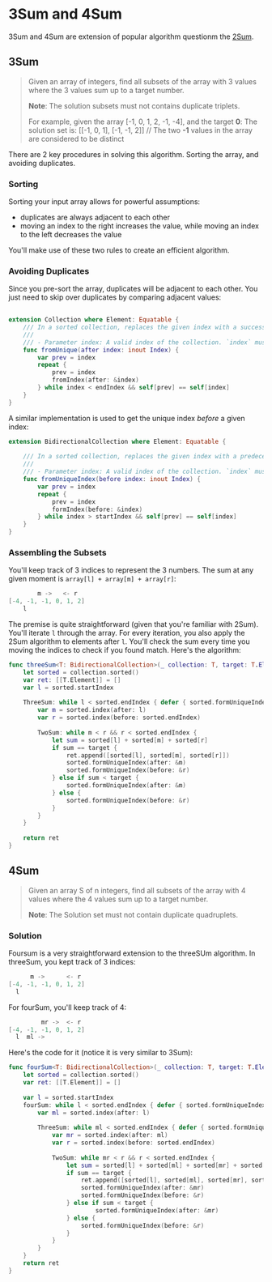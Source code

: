 # 3Sum and 4Sum

3Sum and 4Sum are extension of popular algorithm questionm the [2Sum][5].


## 3Sum

>Given an array of integers, find all subsets of the array with 3 values where the 3 values sum up to a target number.
>
> **Note**: The solution subsets must not contains duplicate triplets. 
>
> For example, given the array [-1, 0, 1, 2, -1, -4], and the target **0**:
> The solution set is: [[-1, 0, 1], [-1, -1, 2]] // The two **-1** values in the array are considered to be distinct

There are 2 key procedures in solving this algorithm. Sorting the array, and avoiding duplicates.

### Sorting

Sorting your input array allows for powerful assumptions:

* duplicates are always adjacent to each other
* moving an index to the right increases the value, while moving an index to the left decreases the value

You'll make use of these two rules to create an efficient algorithm.

### Avoiding Duplicates

Since you pre-sort the array, duplicates will be adjacent to each other. You just need to skip over duplicates by comparing adjacent values:

```swift
    
extension Collection where Element: Equatable {
    /// In a sorted collection, replaces the given index with a successor mapping to a unique element. 
    ///
    /// - Parameter index: A valid index of the collection. `index` must be less than `endIndex`
    func fromUnique(after index: inout Index) {
        var prev = index 
        repeat {
            prev = index
            fromIndex(after: &index)
        } while index < endIndex && self[prev] == self[index]
    }
}
```

A similar implementation is used to get the unique index *before* a given index:

```swift
extension BidirectionalCollection where Element: Equatable {
    
    /// In a sorted collection, replaces the given index with a predecessor that maps to a unique element.
    ///
    /// - Parameter index: A valid index of the collection. `index` must be greater than `startIndex`.
    func fromUniqueIndex(before index: inout Index) {
        var prev = index
        repeat {
            prev = index
            formIndex(before: &index)
        } while index > startIndex && self[prev] == self[index]
    }
}
```


### Assembling the Subsets

You'll keep track of 3 indices to represent the 3 numbers. The sum at any given moment is `array[l] + array[m] + array[r]`:

```swift
        m ->   <- r
[-4, -1, -1, 0, 1, 2]
    l
```

The premise is quite straightforward (given that you're familiar with 2Sum). You'll iterate `l` through the array. For every iteration, you also apply the 2Sum algorithm to elements after `l`. You'll check the sum every time you moving the indices to check if you found match. Here's the algorithm:

```swift
func threeSum<T: BidirectionalCollection>(_ collection: T, target: T.Element) -> [[T.Element]] where T.Element: Numeric & Comparable {
    let sorted = collection.sorted()
    var ret: [[T.Element]] = []
    var l = sorted.startIndex
    
    ThreeSum: while l < sorted.endIndex { defer { sorted.formUniqueIndex(after: &l) } 
        var m = sorted.index(after: l)
        var r = sorted.index(before: sorted.endIndex)
        
        TwoSum: while m < r && r < sorted.endIndex {
            let sum = sorted[l] + sorted[m] + sorted[r]
            if sum == target {
                ret.append([sorted[l], sorted[m], sorted[r]])
                sorted.formUniqueIndex(after: &m)
                sorted.formUniqueIndex(before: &r)
            } else if sum < target {
                sorted.formUniqueIndex(after: &m)
            } else {
                sorted.formUniqueIndex(before: &r)
            }
        }
    }
    
    return ret
}
 ```
## 4Sum

> Given an array S of n integers, find all subsets of the array with 4 values where the 4 values sum up to a target number.
>
> **Note**: The Solution set must not contain duplicate quadruplets.

### Solution

Foursum is a very straightforward extension to the threeSUm algorithm. In threeSum, you kept track of 3 indices:


```swift
      m ->      <- r
[-4, -1, -1, 0, 1, 2]
  l   
```

For fourSum, you'll keep track of 4:

```swift
         mr ->  <- r
[-4, -1, -1, 0, 1, 2]
  l  ml -> 
```

Here's the code for it (notice it is very similar to 3Sum):

```swift
func fourSum<T: BidirectionalCollection>(_ collection: T, target: T.Element) -> [[T.Element]] where T.Element: Numeric & Comparable {
    let sorted = collection.sorted()
    var ret: [[T.Element]] = []
    
    var l = sorted.startIndex
    fourSum: while l < sorted.endIndex { defer { sorted.formUniqueIndex(after: &l) } 
        var ml = sorted.index(after: l)
        
        ThreeSum: while ml < sorted.endIndex { defer { sorted.formUniqueIndex(after: &ml) }
            var mr = sorted.index(after: ml)
            var r = sorted.index(before: sorted.endIndex)
            
            TwoSum: while mr < r && r < sorted.endIndex {
                let sum = sorted[l] + sorted[ml] + sorted[mr] + sorted[r]
                if sum == target {
                    ret.append([sorted[l], sorted[ml], sorted[mr], sorted[r])
                    sorted.formUniqueIndex(after: &mr)
                    sorted.formUniqueIndex(before: &r)
                } else if sum < target {
                        sorted.formUniqueIndex(after: &mr)
                } else {
                    sorted.formUniqueIndex(before: &r)
                }
            }
        }
    }
    return ret
}
```

[5]: https://github.com/niks290192/Data-Structures-Swift/tree/master/3Sum%20and%204Sum


